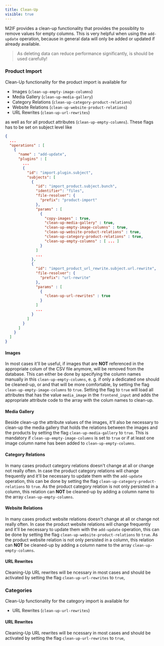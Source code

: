 ```yaml
---
title: Clean-Up
visible: true
---
```


M2IF provides a clean-up functionality that provides the possiblity to remove values for empty columns. This is very helpful when using the `add-update` operation, because in general data will only be added or updated if already available.

> As deleting data can reduce performance significantly, is should be used carefully!

### Product Import

Clean-Up functionality for the product import is available for

* Images (`clean-up-empty-image-columns`)
* Media Gallery (`clean-up-media-gallery`)
* Category Relations (`clean-up-category-product-relations`)
* Website Relations (`clean-up-website-product-relations`)
* URL Rewrites (`clean-up-url-rewrites`)

as well as for all product attributes (`clean-up-empty-columns`). These flags has to be set on subject level like

```json
{
  ...
  "operations" : [
    {
      "name" : "add-update",
      "plugins" : [
        ...
        {
          "id": "import.plugin.subject",
          "subjects": [
            {
              "id": "import_product.subject.bunch",
              "identifier": "files",
              "file-resolver": {
                "prefix": "product-import"
              },
              "params" : [
                {
                  "copy-images" : true,
                  "clean-up-media-gallery" : true,
                  "clean-up-empty-image-columns" : true,
                  "clean-up-website-product-relations" : true,
                  "clean-up-category-product-relations" : true,
                  "clean-up-empty-columns" : [ ... ]
                }
              ]
              ...
            },
            {
              "id": "import_product_url_rewrite.subject.url.rewrite",
              "file-resolver": {
                "prefix": "url-rewrite"
              },
              "params" : [
                {
                  "clean-up-url-rewrites" : true
                }
              ]
              ...
            }
          ]
        }
      ]
    }
  ]
}
``` 

#### Images

In most cases it'll be useful, if images that are **NOT** referenced in the appropriate colum of the CSV file anymore, will be removed from the database. This can either be done by specifying the column names manually in this `clean-up-empty-columns`, e. g. if only a dedicated one should be cleaned-up, or and that will be more comfortable, by setting the flag `clean-up-empty-image-columns` to `true`. Setting the flag to `true` will load all attributes that has the value `media_image` in the `frontend_input` and adds the appropriate attribute code to the array with the colum names to clean-up.

#### Media Gallery

Beside clean-up the attribute values of the images, it'll also be necessary to clean-up the media gallery that holds the relations between the images and the products by setting the flag `clean-up-media-gallery` to `true`. This is mandatory if `clean-up-empty-image-columns` is set to `true` or if at least one image column name has been added to `clean-up-empty-columns`. 

#### Category Relations

In many cases product category relations doesn't change at all or change not really often. In case the product category relations will change frequently and it'll be necessary to update them with the `add-update` operation, this can be done by setting the flag `clean-up-category-product-relations` to `true`. As the product category relation is not only persisted in a column, this relation can **NOT** be cleaned-up by adding a column name to the array `clean-up-empty-columns`.

#### Website Relations

In many cases product website relations doesn't change at all or change not really often. In case the product website relations will change frequently and it'll be necessary to update them with the `add-update` operation, this can be done by setting the flag `clean-up-website-product-relations` to `true`. As the product website relation is not only persisted in a column, this relation can **NOT** be cleaned-up by adding a column name to the array `clean-up-empty-columns`.

#### URL Rewrites

Cleaning-Up URL rewrites will be ncessary in most cases and should be activated by setting the flag `clean-up-url-rewrites` to `true`,

### Categories

Clean-Up functionality for the category import is available for

* URL Rewrites (`clean-up-url-rewrites`)

#### URL Rewrites

Cleaning-Up URL rewrites will be ncessary in most cases and should be activated by setting the flag `clean-up-url-rewrites` to `true`,